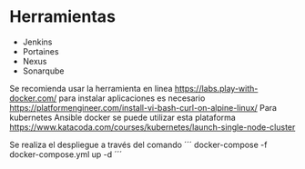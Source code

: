 # Herramientas 
* Jenkins
* Portaines
* Nexus
* Sonarqube

Se recomienda usar la herramienta en linea  https://labs.play-with-docker.com/   para instalar aplicaciones es necesario https://platformengineer.com/install-vi-bash-curl-on-alpine-linux/
Para kubernetes Ansible docker se puede utilizar esta plataforma https://www.katacoda.com/courses/kubernetes/launch-single-node-cluster

Se realiza el despliegue a través del comando 
 ´´´ docker-compose -f docker-compose.yml up -d ´´´ 
